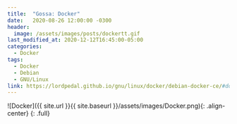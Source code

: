 ```yaml
---
title:  "Gossa: Docker"
date:   2020-08-26 12:00:00 -0300
header:
  image: /assets/images/posts/dockertt.gif
last_modified_at: 2020-12-12T16:45:00-05:00
categories:
  - Docker
tags:
  - Docker
  - Debian
  - GNU/Linux
link: https://lordpedal.github.io/gnu/linux/docker/debian-docker-ce/#docker-gossa
---
```


![Docker]({{ site.url }}{{ site.baseurl }}/assets/images/Docker.png){: .align-center}
{: .full}
